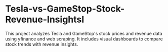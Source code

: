 # Tesla-vs-GameStop-Stock-Revenue-InsightsI
This project analyzes Tesla and GameStop's stock prices and revenue data using yfinance and web scraping. It includes visual dashboards to compare stock trends with revenue insights.
